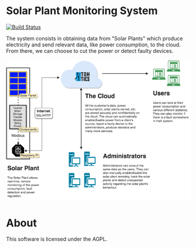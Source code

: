 # Solar Plant Monitoring System
[![Build Status](https://travis-ci.org/carlosb/solarplant.svg?branch=master)](https://travis-ci.org/carlosb/solarplant)

The system consists in obtaining data from "Solar Plants" which produce electricity
and send relevant data, like power consumption, to the cloud. From there, we can
choose to cut the power or detect faulty devices.

![diagram](diagrams/SolarPanels.png)

# About
This software is licensed under the AGPL.
